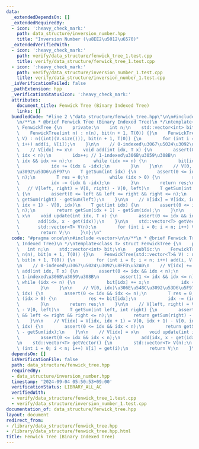 ```yaml
---
data:
  _extendedDependsOn: []
  _extendedRequiredBy:
  - icon: ':heavy_check_mark:'
    path: data_structure/inversion_number.hpp
    title: "Inversion Number (\u8EE2\u5012\u6570)"
  _extendedVerifiedWith:
  - icon: ':heavy_check_mark:'
    path: verify/data_structure/fenwick_tree_1.test.cpp
    title: verify/data_structure/fenwick_tree_1.test.cpp
  - icon: ':heavy_check_mark:'
    path: verify/data_structure/inversion_number_1.test.cpp
    title: verify/data_structure/inversion_number_1.test.cpp
  _isVerificationFailed: false
  _pathExtension: hpp
  _verificationStatusIcon: ':heavy_check_mark:'
  attributes:
    document_title: Fenwick Tree (Binary Indexed Tree)
    links: []
  bundledCode: "#line 2 \"data_structure/fenwick_tree.hpp\"\n\n#include <vector>\n\
    \n/**\n * @brief Fenwick Tree (Binary Indexed Tree)\n */\ntemplate<class T> struct\
    \ FenwickTree {\n    private:\n    int n;\n    std::vector<int> bit;\n\n    public:\n\
    \    FenwickTree(int n) : n(n), bit(n + 1, T(0)) {}\n    FenwickTree(std::vector<T>&\
    \ V) : n((int)(V.size())), bit(n + 1, T(0)) {\n        for (int i = 0; i < n;\
    \ i++) add(i, V[i]);\n    }\n\n    // 0-indexed\u3067\u5024\u3092\u8FFD\u52A0\n\
    \    // V[idx] += x\n    void add(int idx, T x) {\n        assert(0 <= idx &&\
    \ idx < n);\n        idx++; // 1-indexed\u306B\u3059\u308B\n        assert(1 <=\
    \ idx && idx <= n);\n        while (idx <= n) {\n            bit[idx] += x;\n\
    \            idx += (idx & -idx);\n        }\n    }\n\n    // V[0, idx)\u306E\u548C\
    \u3092\u53D6\u5F97\n    T getSum(int idx) {\n        assert(0 <= idx && idx <=\
    \ n);\n        T res = 0;\n        while (idx > 0) {\n            res += bit[idx];\n\
    \            idx -= (idx & -idx);\n        }\n        return res;\n    }\n\n \
    \   // V[left, right) = V[0, right) - V[0, left)\n    T getSum(int left, int right)\
    \ {\n        assert(0 <= left && left <= right && right <= n);\n        return\
    \ getSum(right) - getSum(left);\n    }\n\n    // V[idx] = V[idx, idx + 1) = V[0,\
    \ idx + 1) - V[0, idx)\n    T get(int idx) {\n        assert(0 <= idx && idx <\
    \ n);\n        return getSum(idx + 1) - getSum(idx);\n    }\n\n    // V[idx] =\
    \ x\n    void update(int idx, T x) {\n        assert(0 <= idx && idx < n);\n \
    \       add(idx, x - get(idx));\n    }\n\n    std::vector<T> getVector() {\n \
    \       std::vector<T> V(n);\n        for (int i = 0; i < n; i++) V[i] = get(i);\n\
    \        return V;\n    }\n};\n"
  code: "#pragma once\n\n#include <vector>\n\n/**\n * @brief Fenwick Tree (Binary\
    \ Indexed Tree)\n */\ntemplate<class T> struct FenwickTree {\n    private:\n \
    \   int n;\n    std::vector<int> bit;\n\n    public:\n    FenwickTree(int n) :\
    \ n(n), bit(n + 1, T(0)) {}\n    FenwickTree(std::vector<T>& V) : n((int)(V.size())),\
    \ bit(n + 1, T(0)) {\n        for (int i = 0; i < n; i++) add(i, V[i]);\n    }\n\
    \n    // 0-indexed\u3067\u5024\u3092\u8FFD\u52A0\n    // V[idx] += x\n    void\
    \ add(int idx, T x) {\n        assert(0 <= idx && idx < n);\n        idx++; //\
    \ 1-indexed\u306B\u3059\u308B\n        assert(1 <= idx && idx <= n);\n       \
    \ while (idx <= n) {\n            bit[idx] += x;\n            idx += (idx & -idx);\n\
    \        }\n    }\n\n    // V[0, idx)\u306E\u548C\u3092\u53D6\u5F97\n    T getSum(int\
    \ idx) {\n        assert(0 <= idx && idx <= n);\n        T res = 0;\n        while\
    \ (idx > 0) {\n            res += bit[idx];\n            idx -= (idx & -idx);\n\
    \        }\n        return res;\n    }\n\n    // V[left, right) = V[0, right)\
    \ - V[0, left)\n    T getSum(int left, int right) {\n        assert(0 <= left\
    \ && left <= right && right <= n);\n        return getSum(right) - getSum(left);\n\
    \    }\n\n    // V[idx] = V[idx, idx + 1) = V[0, idx + 1) - V[0, idx)\n    T get(int\
    \ idx) {\n        assert(0 <= idx && idx < n);\n        return getSum(idx + 1)\
    \ - getSum(idx);\n    }\n\n    // V[idx] = x\n    void update(int idx, T x) {\n\
    \        assert(0 <= idx && idx < n);\n        add(idx, x - get(idx));\n    }\n\
    \n    std::vector<T> getVector() {\n        std::vector<T> V(n);\n        for\
    \ (int i = 0; i < n; i++) V[i] = get(i);\n        return V;\n    }\n};\n"
  dependsOn: []
  isVerificationFile: false
  path: data_structure/fenwick_tree.hpp
  requiredBy:
  - data_structure/inversion_number.hpp
  timestamp: '2024-09-04 05:50:53+09:00'
  verificationStatus: LIBRARY_ALL_AC
  verifiedWith:
  - verify/data_structure/fenwick_tree_1.test.cpp
  - verify/data_structure/inversion_number_1.test.cpp
documentation_of: data_structure/fenwick_tree.hpp
layout: document
redirect_from:
- /library/data_structure/fenwick_tree.hpp
- /library/data_structure/fenwick_tree.hpp.html
title: Fenwick Tree (Binary Indexed Tree)
---
```

